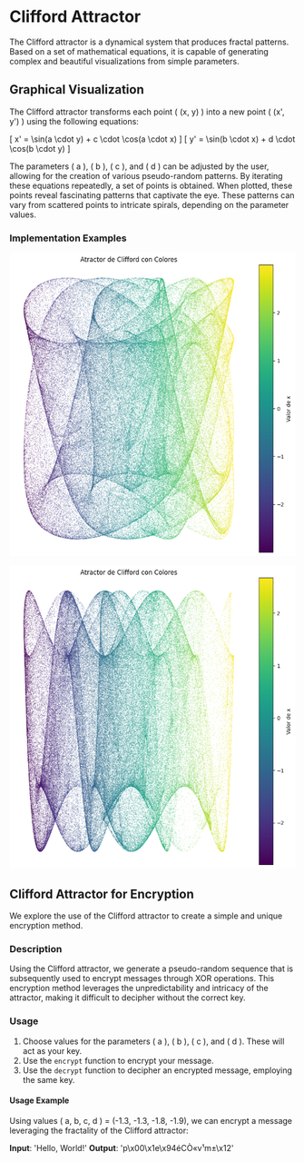 # Clifford Attractor

The Clifford attractor is a dynamical system that produces fractal patterns. Based on a set of mathematical equations, it is capable of generating complex and beautiful visualizations from simple parameters.

## Graphical Visualization

The Clifford attractor transforms each point \( (x, y) \) into a new point \( (x', y') \) using the following equations:

\[
x' = \sin(a \cdot y) + c \cdot \cos(a \cdot x)
\]
\[
y' = \sin(b \cdot x) + d \cdot \cos(b \cdot y)
\]

The parameters \( a \), \( b \), \( c \), and \( d \) can be adjusted by the user, allowing for the creation of various pseudo-random patterns. By iterating these equations repeatedly, a set of points is obtained. When plotted, these points reveal fascinating patterns that captivate the eye. These patterns can vary from scattered points to intricate spirals, depending on the parameter values.

### Implementation Examples

![Attractor with constants \( a, b, c, d \) = (-1.5, -2, -2, 3)](./Outputs/a,%20b,%20c,%20d%20=%20-1.5,%20-2,%20-2,%203.png)

![Attractor with constants \( a, b, c, d \) = (1, -4, -1.8, 3)](./Outputs/a,%20b,%20c,%20d%20=%201,%20-4,%20-1.8,%203.png)

## Clifford Attractor for Encryption

We explore the use of the Clifford attractor to create a simple and unique encryption method.

### Description

Using the Clifford attractor, we generate a pseudo-random sequence that is subsequently used to encrypt messages through XOR operations. This encryption method leverages the unpredictability and intricacy of the attractor, making it difficult to decipher without the correct key.

### Usage

1. Choose values for the parameters \( a \), \( b \), \( c \), and \( d \). These will act as your key.
2. Use the `encrypt` function to encrypt your message.
3. Use the `decrypt` function to decipher an encrypted message, employing the same key.

#### Usage Example

Using values \( a, b, c, d \) = (-1.3, -1.3, -1.8, -1.9), we can encrypt a message leveraging the fractality of the Clifford attractor:

**Input**: 'Hello, World!'
**Output**: 'p\x00\x1e\x94éCÒ«v¹m±\x12'
